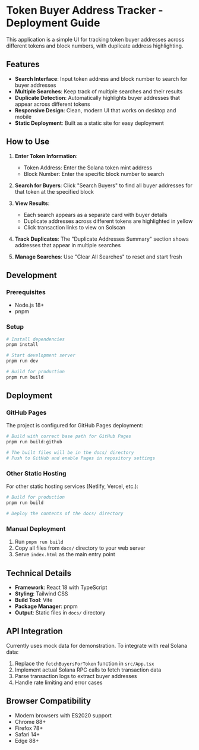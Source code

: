 # Token Buyer Address Tracker - Deployment Guide

This application is a simple UI for tracking token buyer addresses across different tokens and block numbers, with duplicate address highlighting.

## Features

- **Search Interface**: Input token address and block number to search for buyer addresses
- **Multiple Searches**: Keep track of multiple searches and their results
- **Duplicate Detection**: Automatically highlights buyer addresses that appear across different tokens
- **Responsive Design**: Clean, modern UI that works on desktop and mobile
- **Static Deployment**: Built as a static site for easy deployment

## How to Use

1. **Enter Token Information**:
   - Token Address: Enter the Solana token mint address
   - Block Number: Enter the specific block number to search

2. **Search for Buyers**: Click "Search Buyers" to find all buyer addresses for that token at the specified block

3. **View Results**: 
   - Each search appears as a separate card with buyer details
   - Duplicate addresses across different tokens are highlighted in yellow
   - Click transaction links to view on Solscan

4. **Track Duplicates**: The "Duplicate Addresses Summary" section shows addresses that appear in multiple searches

5. **Manage Searches**: Use "Clear All Searches" to reset and start fresh

## Development

### Prerequisites
- Node.js 18+
- pnpm

### Setup
```bash
# Install dependencies
pnpm install

# Start development server
pnpm run dev

# Build for production
pnpm run build
```

## Deployment

### GitHub Pages
The project is configured for GitHub Pages deployment:

```bash
# Build with correct base path for GitHub Pages
pnpm run build:github

# The built files will be in the docs/ directory
# Push to GitHub and enable Pages in repository settings
```

### Other Static Hosting
For other static hosting services (Netlify, Vercel, etc.):

```bash
# Build for production
pnpm run build

# Deploy the contents of the docs/ directory
```

### Manual Deployment
1. Run `pnpm run build`
2. Copy all files from `docs/` directory to your web server
3. Serve `index.html` as the main entry point

## Technical Details

- **Framework**: React 18 with TypeScript
- **Styling**: Tailwind CSS
- **Build Tool**: Vite
- **Package Manager**: pnpm
- **Output**: Static files in `docs/` directory

## API Integration

Currently uses mock data for demonstration. To integrate with real Solana data:

1. Replace the `fetchBuyersForToken` function in `src/App.tsx`
2. Implement actual Solana RPC calls to fetch transaction data
3. Parse transaction logs to extract buyer addresses
4. Handle rate limiting and error cases

## Browser Compatibility

- Modern browsers with ES2020 support
- Chrome 88+
- Firefox 78+
- Safari 14+
- Edge 88+